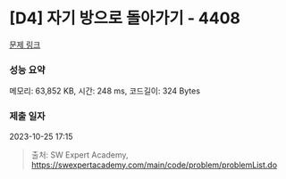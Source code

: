 # [D4] 자기 방으로 돌아가기 - 4408 

[문제 링크](https://swexpertacademy.com/main/code/problem/problemDetail.do?contestProbId=AWNcJ2sapZMDFAV8) 

### 성능 요약

메모리: 63,852 KB, 시간: 248 ms, 코드길이: 324 Bytes

### 제출 일자

2023-10-25 17:15



> 출처: SW Expert Academy, https://swexpertacademy.com/main/code/problem/problemList.do